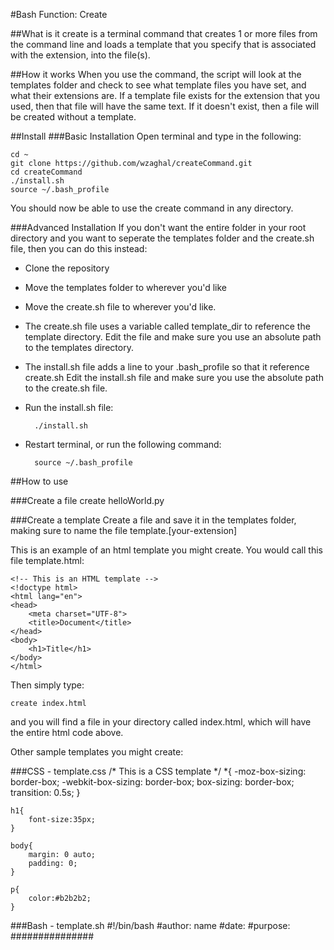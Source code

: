 #Bash Function: Create

##What is it
create is a terminal command that creates 1 or more files from the command line and loads a template that you specify that is associated with the extension, into the file(s).

##How it works
When you use the command, the script will look at the templates folder and check to see what template files you have set, and what their extensions are. If a template file exists for the extension that you used, then that file will have the same text. If it doesn't exist, then a file will be created without a template.

##Install
###Basic Installation
Open terminal and type in the following:

	cd ~
	git clone https://github.com/wzaghal/createCommand.git
	cd createCommand
	./install.sh
	source ~/.bash_profile

You should now be able to use the create command in any directory.

###Advanced Installation
If you don't want the entire folder in your root directory and you want to seperate the templates folder and the create.sh file, then you can do this instead:

- Clone the repository
- Move the templates folder to wherever you'd like
- Move the create.sh file to wherever you'd like.
- The create.sh file uses a variable called template_dir to reference the template directory. Edit the file and make sure you use an absolute path to the templates directory.
- The install.sh file adds a line to your .bash_profile so that it reference create.sh Edit the install.sh file and make sure you use the absolute path to the create.sh file.
- Run the install.sh file:
		
		./install.sh

- Restart terminal, or run the following command:
		
		source ~/.bash_profile

##How to use

###Create a file
	create helloWorld.py

###Create a template
Create a file and save it in the templates folder, making sure to name the file template.[your-extension]

This is an example of an html template you might create. You would call this file template.html:

	<!-- This is an HTML template -->
	<!doctype html>
	<html lang="en">
	<head>
		<meta charset="UTF-8">
		<title>Document</title>
	</head>
	<body>
		<h1>Title</h1>
	</body>
	</html>

Then simply type:

	create index.html
and you will find a file in your directory called index.html, which will have the entire html code above.

Other sample templates you might create:

###CSS - template.css
	/* This is a CSS template */
	*{
	-moz-box-sizing: border-box;
	-webkit-box-sizing: border-box;
	box-sizing: border-box;
	transition: 0.5s;
	}

	h1{
		font-size:35px;
	}

	body{
		margin: 0 auto;
		padding: 0;
	}

	p{
		color:#b2b2b2;
	}

###Bash - template.sh
	#!/bin/bash
	#author: name
	#date:
	#purpose:
	###############
